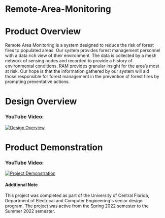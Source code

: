 # Remote-Area-Monitoring

# Product Overview
Remote Area Monitoring is a system designed to reduce the risk of forest fires to populated areas. Our system provides forest management personnel with a data rich view of their environment. The data is collected by a mesh network of sensing nodes and recorded to provide a history of environmental conditions. RAM provides granular insight for the area’s most at risk. Our hope is that the information gathered by our system will aid those responsible for forest management in the prevention of forest fires by prompting preventative actions.

# Design Overview
### YouTube Video:
[![Design Overview](https://img.youtube.com/vi/89cSm1rO_VM/0.jpg)](https://youtu.be/89cSm1rO_VM "Remote Area Monitoring - Design Overview")

# Product Demonstration
### YouTube Video:
[![Project Demonstration](https://img.youtube.com/vi/TYpCOS8Fa0I/0.jpg)](https://youtu.be/TYpCOS8Fa0I "Remote Area Monitoring - Project Demonstration")


#### Additional Note

This project was completed as part of the University of Central Florida, Department of Electrical and Computer Engineering's senior design program. The project was active from the Spring 2022 semester to the Summer 2022 semester.
